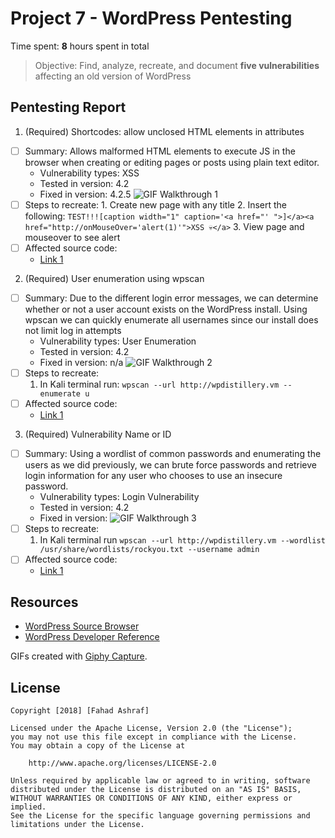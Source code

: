 # Project 7 - WordPress Pentesting

Time spent: **8** hours spent in total

> Objective: Find, analyze, recreate, and document **five vulnerabilities** affecting an old version of WordPress

## Pentesting Report

1. (Required) Shortcodes: allow unclosed HTML elements in attributes
  - [ ] Summary: Allows malformed HTML elements to execute JS in the browser when creating or editing pages or posts using plain text editor.
    - Vulnerability types: XSS
    - Tested in version: 4.2
    - Fixed in version: 4.2.5
![GIF Walkthrough 1](https://thumbs.gfycat.com/RegalCoarseFinch-size_restricted.gif)
  - [ ] Steps to recreate: 
          1. Create new page with any title
          2. Insert the following: `TEST!!![caption width="1" caption='<a href="' ">]</a><a href="http://onMouseOver='alert(1)'">XSS 💀</a>`
          3. View page and mouseover to see alert
  - [ ] Affected source code:
    - [Link 1](https://github.com/WordPress/WordPress/commit/f72b21af23da6b6d54208e5c1d65ececdaa109c8)

2. (Required) User enumeration using wpscan
  - [ ] Summary: Due to the different login error messages, we can determine whether or not a user account exists on the WordPress install. Using wpscan we can quickly enumerate all usernames since our install does not limit log in attempts
    - Vulnerability types: User Enumeration
    - Tested in version: 4.2
    - Fixed in version: n/a
![GIF Walkthrough 2](https://thumbs.gfycat.com/RightBlueDuiker-size_restricted.gif)
  - [ ] Steps to recreate: 
    1. In Kali terminal run: `wpscan --url http://wpdistillery.vm --enumerate u`
  - [ ] Affected source code:
    - [Link 1](https://github.com/WordPress/WordPress/blob/4.2-branch/wp-login.php)

3. (Required) Vulnerability Name or ID
  - [ ] Summary: Using a wordlist of common passwords and enumerating the users as we did previously, we can brute force passwords and retrieve login information for any user who chooses to use an insecure password.
    - Vulnerability types: Login Vulnerability
    - Tested in version: 4.2
    - Fixed in version: 
![GIF Walkthrough 3](https://thumbs.gfycat.com/PolishedConventionalBlackfish-size_restricted.gif)
  - [ ] Steps to recreate: 
    1. In Kali terminal run `wpscan --url http://wpdistillery.vm --wordlist /usr/share/wordlists/rockyou.txt --username admin`
  - [ ] Affected source code:
    - [Link 1](https://github.com/WordPress/WordPress/blob/4.2-branch/wp-login.php)
 


## Resources

- [WordPress Source Browser](https://core.trac.wordpress.org/browser/)
- [WordPress Developer Reference](https://developer.wordpress.org/reference/)

GIFs created with [Giphy Capture](https://giphy.com/apps/giphycapture).


## License

    Copyright [2018] [Fahad Ashraf]

    Licensed under the Apache License, Version 2.0 (the "License");
    you may not use this file except in compliance with the License.
    You may obtain a copy of the License at

        http://www.apache.org/licenses/LICENSE-2.0

    Unless required by applicable law or agreed to in writing, software
    distributed under the License is distributed on an "AS IS" BASIS,
    WITHOUT WARRANTIES OR CONDITIONS OF ANY KIND, either express or implied.
    See the License for the specific language governing permissions and
    limitations under the License.
